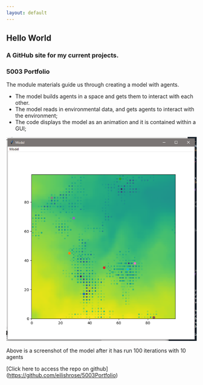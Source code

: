 ```yaml
---
layout: default
---
```


## Hello World
### A GitHub site for my current projects.

### 5003 Portfolio

The module materials guide us through creating a model with agents.

* The model builds agents in a space and gets them to interact with each other.
* The model reads in environmental data, and gets agents to interact with the environment;
* The code displays the model as an animation and it is contained within a GUI;

![Model](https://github.com/eilishrose/eilishrose.github.io/blob/main/assets/img/Model.png "Model")

Above is a screenshot of the model after it has run 100 iterations with 10 agents

[Click here to access the repo on github] (https://github.com/eilishrose/5003Portfolio) 